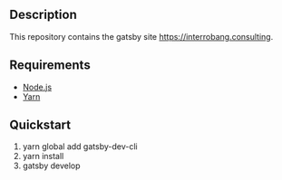 ## Description

This repository contains the gatsby site <https://interrobang.consulting>.

## Requirements

- [Node.js](https://nodejs.org/en/download/package-manager/)
- [Yarn](https://yarnpkg.com/lang/en/)

## Quickstart

1. yarn global add gatsby-dev-cli
1. yarn install
1. gatsby develop
